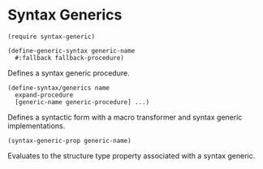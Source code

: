 # Syntax Generics

```racket
(require syntax-generic)
```

```racket
(define-generic-syntax generic-name
  #:fallback fallback-procedure)
```
Defines a syntax generic procedure.

```racket
(define-syntax/generics name
  expand-procedure
  [generic-name generic-procedure] ...)
```
Defines a syntactic form with a macro transformer and syntax generic implementations.

```racket
(syntax-generic-prop generic-name)
```
Evaluates to the structure type property associated with a syntax generic.
